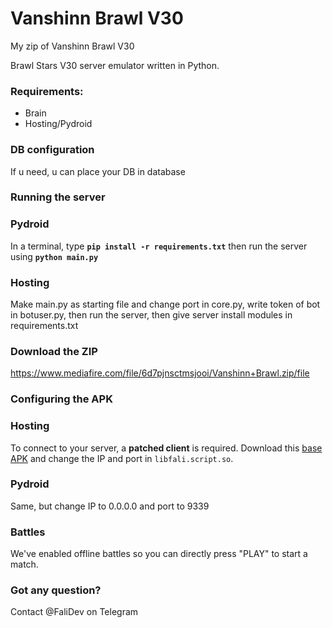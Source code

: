 # Vanshinn Brawl V30

My zip of Vanshinn Brawl V30

Brawl Stars V30 server emulator written in Python.

### Requirements:
- Brain
- Hosting/Pydroid

### DB configuration
If u need, u can place your DB in database

### Running the server
### Pydroid
In a terminal, type __`pip install -r requirements.txt`__ then run the server using __`python main.py`__
### Hosting
Make main.py as starting file and change port in core.py, write token of bot in botuser.py, then run the server, then give server install modules in requirements.txt

### Download the ZIP
https://www.mediafire.com/file/6d7pjnsctmsjooi/Vanshinn+Brawl.zip/file

### Configuring the APK
### Hosting
To connect to your server, a **patched client** is required. Download this [base APK](https://disk.yandex.ru/d/mAVjMk1WzzXMRg) and change the IP and port in `libfali.script.so`.
### Pydroid
Same, but change IP to 0.0.0.0 and port to 9339
### Battles
We've enabled offline battles so you can directly press "PLAY" to start a match.

### Got any question?
Contact @FaliDev on Telegram
